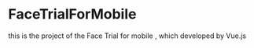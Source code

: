 # FaceTrialForMobile

 this is the project of the Face Trial for mobile , which developed by Vue.js
